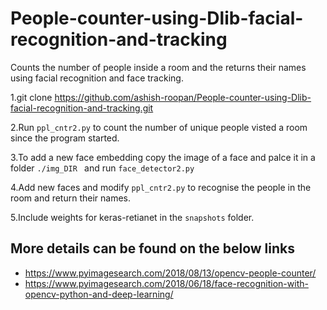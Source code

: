 # People-counter-using-Dlib-facial-recognition-and-tracking
Counts the number of people inside a room and the returns their names using facial recognition and face tracking.






1.git clone https://github.com/ashish-roopan/People-counter-using-Dlib-facial-recognition-and-tracking.git

2.Run ```ppl_cntr2.py``` to count the number of unique people visted a room since the program started.

3.To add a new face embedding copy the image of a face and palce it in a folder ```./img_DIR ``` and run ```face_detector2.py```

4.Add new faces and modify ```ppl_cntr2.py``` to recognise the people in the room and return their names.

5.Include weights for keras-retianet in the ```snapshots``` folder.

## More  details can be found on the below links 
- https://www.pyimagesearch.com/2018/08/13/opencv-people-counter/
- https://www.pyimagesearch.com/2018/06/18/face-recognition-with-opencv-python-and-deep-learning/
